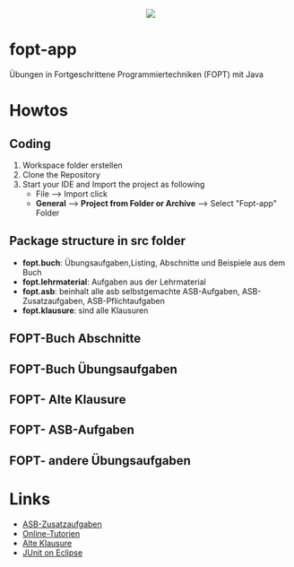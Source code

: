 
<p align="center">
     <a href="https://circleci.com/gh/Ghislain1/workflows/fopt-app" title="Build Status"><img src="https://circleci.com/gh/circleci/circleci-docs/tree/teesloane-patch-5.svg?style=shield"></a>
</p>


# fopt-app
Übungen in Fortgeschrittene Programmiertechniken (FOPT) mit Java



# Howtos
##  Coding
1. Workspace folder erstellen
2. Clone the Repository 
3. Start your IDE and Import the project as following
    - File --> Import click
    - **General** --> **Project from Folder or Archive** --> Select "Fopt-app" Folder    
## Package structure in src folder
- **fopt.buch**: Übungsaufgaben,Listing, Abschnitte und Beispiele aus dem Buch
- **fopt.lehrmaterial**: Aufgaben aus der Lehrmaterial 
- **fopt.asb**: beinhalt alle asb selbstgemachte ASB-Aufgaben, ASB-Zusatzaufgaben,  ASB-Pflichtaufgaben
- **fopt.klausure**: sind alle Klausuren

## FOPT-Buch  Abschnitte


## FOPT-Buch Übungsaufgaben

## FOPT- Alte Klausure

## FOPT- ASB-Aufgaben

## FOPT- andere Übungsaufgaben

# Links
* [ASB-Zusatzaufgaben](https://olat.vcrp.de/auth/RepositoryEntry/2535325809/CourseNode/92787204650784)
* [Online-Tutorien](https://olat.vcrp.de/auth/RepositoryEntry/2535325809/CourseNode/94291001914984)
* [Alte Klausure](https://drive.google.com/drive/folders/0B9ZkMECasmz5WlJSQ194Q0FwTG8)
* [JUnit on Eclipse](https://www.eclipse.org/community/eclipse_newsletter/2017/october/article5.php)
